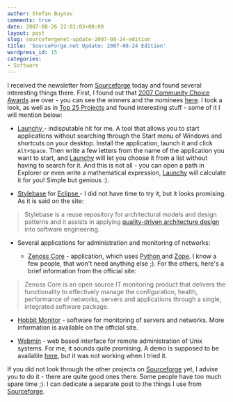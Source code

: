 ```yaml
---
author: Stefan Buynov
comments: true
date: 2007-08-26 22:01:03+00:00
layout: post
slug: sourceforgenet-update-2007-08-24-edition
title: 'SourceForge.net Update: 2007-08-24 Edition'
wordpress_id: 15
categories:
- Software
---
```


I received the newsletter from [Sourceforge](http://sourceforge.net/) today and found several interesting things there. First, I found out that [2007 Community Choice Awards](http://sourceforge.net/awards/cca/) are over - you can see the winners and the nominees [here](http://sourceforge.net/community/index.php/landing-pages/cca07/). I took a look, as well as in [Top 25 Projects](http://sourceforge.net/top/mostactive.php?type=week) and found interesting stuff - some of it I will mention below:
	
  * [Launchy ](http://www.launchy.net/)- indisputable hit for me. A tool that allows you to start applications without searching through the Start menu of Windows and shortcuts on your desktop. Install the application, launch it and click `Alt+Space`. Then write a few letters from the name of the application you want to start, and [Launchy](http://www.launchy.net/) will let you choose it from a list without having to search for it. And this is not all - you can open a path in Explorer or even write a mathematical expression, [Launchy](http://www.launchy.net/) will calculate it for you! Simple but genious :).
	
  * [Stylebase](http://stylebase.sourceforge.net/) for [Eclipse ](http://www.eclipse.org/)- I did not have time to try it, but it looks promising. As it is said on the site:

> Stylebase is a reuse repository for architectural models and design patterns and it assists in applying [quality-driven architecture design](http://virtual.vtt.fi/qada/) into software engineering.

<!-- More -->
	
  * Several applications for administration and monitoring of networks:
	
    * [Zenoss Core](http://www.zenoss.com/product/core) - application, which uses [Python ](http://www.python.org/)and [Zope](http://www.zope.org/). I know a few people, that won't need anything else ;). For the others, here's a brief information from the official site:

> Zenoss Core is an open source IT monitoring product that delivers the functionality to effectively manage the configuration, health, performance of networks, servers and applications through a single, integrated software package.
	
   * [Hobbit Monitor](http://hobbitmon.sourceforge.net/) -  software for monitoring of servers and networks. More information is available on the official site.
	
   * [Webmin](http://www.webmin.com/index.html) - web based interface for remote administration of Unix systems. For me, it sounds quite promising. A demo is supposed to be available [here](https://demo.virtualmin.com:10000/), but it was not working when I tried it.

If you did not look through the other projects on [Sourceforge](http://sourceforge.net/) yet, I advise you to do it - there are quite good ones there. Some people have too much spare time ;). I can dedicate a separate post to the things I use from [Sourceforge](http://sourceforge.net/).
